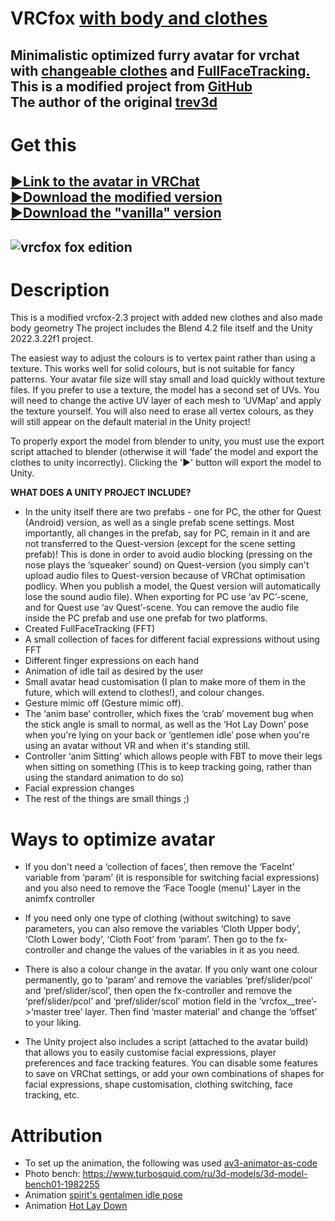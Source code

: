 # **VRCfox** <u>**with body and clothes**</u>
## Minimalistic optimized furry avatar for vrchat with <u>changeable clothes</u> and <u>FullFaceTracking.</u><br>This is a **modified project** from [**GitHub**](https://github.com/trev3d/vrcfox)<br>The **author** of the original [trev3d](https://github.com/trev3d)
# Get this
## [:arrow_forward:Link to the avatar in VRChat](https://vrchat.com/home/avatar/avtr_433942b4-d25f-4add-ad34-75c0d20e4ae1)<br>[:arrow_forward:Download the modified version](https://github.com/strakacher21/vrcfox-2.3_body_and_cloth_edition/releases)<br>[:arrow_forward:Download the "vanilla" version](https://github.com/cellomonster/vrcfox/releases/latest)
![vrcfox fox edition](vrcfox%20unity%20project/Assets/icons/vrcfox_body_with_background_and_icons.png)
---
# Description
This is a modified vrcfox-2.3 project with added new clothes and also made body geometry
The project includes the Blend 4.2 file itself and the Unity 2022.3.22f1 project.

The easiest way to adjust the colours is to vertex paint rather than using a texture. This works well for solid colours, but is not suitable for fancy patterns. Your avatar file size will stay small and load quickly without texture files. If you prefer to use a texture, the model has a second set of UVs. You will need to change the active UV layer of each mesh to ‘UVMap’ and apply the texture yourself. You will also need to erase all vertex colours, as they will still appear on the default material in the Unity project! 

To properly export the model from blender to unity, you must use the export script attached to blender (otherwise it will ‘fade’ the model and export the clothes to unity incorrectly). Clicking the ':arrow_forward:' button will export the model to Unity.

**WHAT DOES A UNITY PROJECT INCLUDE?**

- In the unity itself there are two prefabs - one for PC, the other for Quest (Android) version, as well as a single prefab scene settings. Most importantly, all changes in the prefab, say for PC, remain in it and are not transferred to the Quest-version (except for the scene setting prefab)! This is done in order to avoid audio blocking (pressing on the nose plays the ‘squeaker’ sound) on Quest-version (you simply can't upload audio files to Quest-version because of VRChat optimisation podlicy. When you publish a model, the Quest version will automatically lose the sound audio file).
When exporting for PC use ‘av PC’-scene, and for Quest use ‘av Quest’-scene.
You can remove the audio file inside the PC prefab and use one prefab for two platforms.
- Created FullFaceTracking (FFT)
- A small collection of faces for different facial expressions without using FFT
- Different finger expressions on each hand
- Animation of idle tail as desired by the user
- Small avatar head customisation (I plan to make more of them in the future, which will extend to clothes!), and colour changes.
- Gesture mimic off (Gesture mimic off).
- The ‘anim base’ controller, which fixes the ‘crab’ movement bug when the stick angle is small to normal, as well as the ‘Hot Lay Down’ pose when you're lying on your back or ‘gentlemen idle’ pose when you're using an avatar without VR and when it's standing still.
- Controller ‘anim Sitting’ which allows people with FBT to move their legs when sitting on something (This is to keep tracking going, rather than using the standard animation to do so)
- Facial expression changes
- The rest of the things are small things ;)
# Ways to optimize avatar

- If you don't need a ‘collection of faces’, then remove the ‘FaceInt’ variable from ‘param’ (it is responsible for switching facial expressions) and you also need to remove the ‘Face Toogle (menu)’ Layer in the animfx controller

- If you need only one type of clothing (without switching) to save parameters, you can also remove the variables ‘Cloth Upper body’, ‘Cloth Lower body’, ‘Cloth Foot’ from ‘param’. Then go to the fx-controller and change the values of the variables in it as you need. 

- There is also a colour change in the avatar. If you only want one colour permanently, go to ‘param’ and remove the variables ‘pref/slider/pcol’ and ‘pref/slider/scol’, then open the fx-controller and remove the ‘pref/slider/pcol’ and ‘pref/slider/scol’ motion field in the ‘vrcfox__tree’->‘master tree’ layer. Then find ‘master material’ and change the ‘offset’ to your liking.

- The Unity project also includes a script (attached to the avatar build) that allows you to easily customise facial expressions, player preferences and face tracking features. You can disable some features to save on VRChat settings, or add your own combinations of shapes for facial expressions, shape customisation, clothing switching, face tracking, etc.

# Attribution
- To set up the animation, the following was used [av3-animator-as-code](https://github.com/hai-vr/av3-animator-as-code)<br>
- Photo bench: https://www.turbosquid.com/ru/3d-models/3d-model-bench01-1982255<br>
- Animation [spirit's gentalmen idle pose](https://vrcmods.com/download/9473)<br>
- Animation [Hot Lay Down](https://vrcmods.com/item?id=10697)